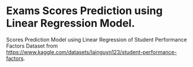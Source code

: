 # Exams Scores Prediction using Linear Regression Model.
Scores Prediction Model using Linear Regression of Student Performance Factors Dataset from <a href="https://www.kaggle.com/datasets/lainguyn123/student-performance-factors" target="_blank">https://www.kaggle.com/datasets/lainguyn123/student-performance-factors</a>.
